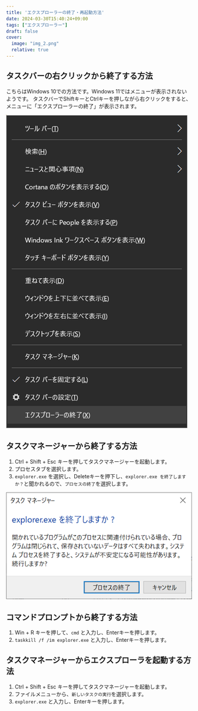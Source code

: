 ```yaml
---
title: 'エクスプローラーの終了・再起動方法'
date: 2024-03-30T15:40:24+09:00
tags: ["エクスプローラー"]
draft: false
cover:
  image: "img_2.png"
  relative: true
---
```


## タスクバーの右クリックから終了する方法

こちらはWindows 10での方法です。Windows 11ではメニューが表示されないようです。
タスクバーでShiftキーとCtrlキーを押しながら右クリックをすると、メニューに「エクスプローラーの終了」が表示されます。

![img.png](img.png)

## タスクマネージャーから終了する方法

1. Ctrl + Shift + Esc キーを押してタスクマネージャーを起動します。
2. プロセスタブを選択します。
3. `explorer.exe` を選択し、Deleteキーを押下し、`explorer.exe を終了しますか？`と聞かれるので、`プロセスの終了`を選択します。

![img_1.png](img_1.png)

## コマンドプロンプトから終了する方法

1. Win + R キーを押して、`cmd` と入力し、Enterキーを押します。
2. `taskkill /f /im explorer.exe` と入力し、Enterキーを押します。

## タスクマネージャーからエクスプローラを起動する方法

1. Ctrl + Shift + Esc キーを押してタスクマネージャーを起動します。
2. ファイルメニューから、`新しいタスクの実行`を選択します。
3. `explorer.exe` と入力し、Enterキーを押します。
